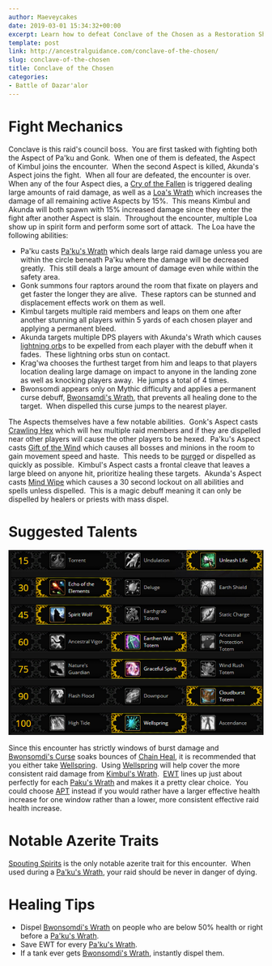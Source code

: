 ```yaml
---
author: Maeveycakes
date: 2019-03-01 15:34:32+00:00
excerpt: Learn how to defeat Conclave of the Chosen as a Restoration Shaman.
template: post
link: http://ancestralguidance.com/conclave-of-the-chosen/
slug: conclave-of-the-chosen
title: Conclave of the Chosen
categories:
- Battle of Dazar'alor
---
```


# Fight Mechanics

Conclave is this raid's council boss.  You are first tasked with fighting both the Aspect of Pa'ku and Gonk.  When one of them is defeated, the Aspect of Kimbul joins the encounter.  When the second Aspect is killed, Akunda's Aspect joins the fight.  When all four are defeated, the encounter is over.  When any of the four Aspect dies, a [Cry of the Fallen](https://www.wowhead.com/spell=286060/cry-of-the-fallen) is triggered dealing large amounts of raid damage, as well as a [Loa's Wrath](https://www.wowhead.com/spell=282736/loas-wrath) which increases the damage of all remaining active Aspects by 15%.  This means Kimbul and Akunda will both spawn with 15% increased damage since they enter the fight after another Aspect is slain.  Throughout the encounter, multiple Loa show up in spirit form and perform some sort of attack.  The Loa have the following abilities:

* Pa'ku casts [Pa'ku's Wrath](https://www.wowhead.com/spell=282107/pakus-wrath) which deals large raid damage unless you are within the circle beneath Pa'ku where the damage will be decreased greatly.  This still deals a large amount of damage even while within the safety area.
* Gonk summons four raptors around the room that fixate on players and get faster the longer they are alive.  These raptors can be stunned and displacement effects work on them as well.
* Kimbul targets multiple raid members and leaps on them one after another stunning all players within 5 yards of each chosen player and applying a permanent bleed.
* Akunda targets multiple DPS players with Akunda's Wrath which causes [lightning orb](https://www.wowhead.com/spell=286833/static-orb)s to be expelled from each player with the debuff when it fades.  These lightning orbs stun on contact.
* Krag'wa chooses the furthest target from him and leaps to that players location dealing large damage on impact to anyone in the landing zone as well as knocking players away.  He jumps a total of 4 times.
* Bwonsomdi appears only on Mythic difficulty and applies a permanent curse debuff, [Bwonsamdi's Wrath](https://www.wowhead.com/spell=284663), that prevents all healing done to the target.  When dispelled this curse jumps to the nearest player.

The Aspects themselves have a few notable abilities.  Gonk's Aspect casts [Crawling Hex](https://www.wowhead.com/spell=282135/crawling-hex) which will hex multiple raid members and if they are dispelled near other players will cause the other players to be hexed.  Pa'ku's Aspect casts [Gift of the Wind](https://www.wowhead.com/spell=282098/gift-of-wind) which causes all bosses and minions in the room to gain movement speed and haste.  This needs to be [purge](https://www.wowhead.com/spell=370/purge)d or dispelled as quickly as possible.  Kimbul's Aspect casts a frontal cleave that leaves a large bleed on anyone hit, prioritize healing these targets.  Akunda's Aspect casts [Mind Wipe](https://www.wowhead.com/spell=285878/mind-wipe) which causes a 30 second lockout on all abilities and spells unless dispelled.  This is a magic debuff meaning it can only be dispelled by healers or priests with mass dispel.

# Suggested Talents

![Conclave Talents](../images/raids/conclavenew-1.png)

Since this encounter has strictly windows of burst damage and [Bwonsomdi's Curse](https://www.wowhead.com/spell=284663/bwonsamdis-wrath) soaks bounces of [Chain Heal](https://www.wowhead.com/spell=1064/chain-heal), it is recommended that you either take [Wellspring](https://www.wowhead.com/spell=197995/wellspring).  Using [Wellspring](https://www.wowhead.com/spell=197995/wellspring) will help cover the more consistent raid damage from [Kimbul's Wrath](https://www.wowhead.com/spell=282447/kimbuls-wrath).  [EWT](https://www.wowhead.com/spell=198838/earthen-wall-totem) lines up just about perfectly for each [Paku's Wrath](https://www.wowhead.com/spell=282107/pakus-wrath) and makes it a pretty clear choice.  You could choose [APT](https://www.wowhead.com/spell=207399/ancestral-protection-totem) instead if you would rather have a larger effective health increase for one window rather than a lower, more consistent effective raid health increase.

# Notable Azerite Traits

[Spouting Spirits](https://www.wowhead.com/spell=279504/spouting-spirits) is the only notable azerite trait for this encounter.  When used during a [Pa'ku's Wrath](https://www.wowhead.com/spell=282107/pakus-wrath), your raid should be never in danger of dying.

# Healing Tips

* Dispel [Bwonsomdi's Wrath](https://www.wowhead.com/spell=284663/bwonsamdis-wrath) on people who are below 50% health or right before a [Pa'ku's Wrath](https://www.wowhead.com/spell=282107/pakus-wrath).
* Save EWT for every [Pa'ku's Wrath](https://www.wowhead.com/spell=282107/pakus-wrath).
* If a tank ever gets [Bwonsomdi's Wrath](https://www.wowhead.com/spell=284663/bwonsamdis-wrath), instantly dispel them.

